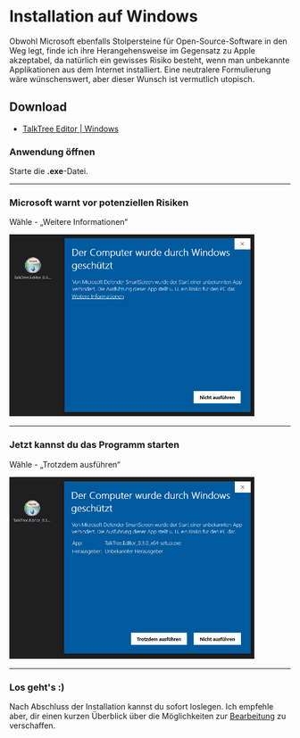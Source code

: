 # Installation auf Windows

Obwohl Microsoft ebenfalls Stolpersteine für Open-Source-Software in den Weg legt, finde ich ihre Herangehensweise im Gegensatz zu Apple akzeptabel, da natürlich ein gewisses Risiko besteht, wenn man unbekannte Applikationen aus dem Internet installiert. Eine neutralere Formulierung wäre wünschenswert, aber dieser Wunsch ist vermutlich utopisch.

## Download

- [TalkTree Editor | Windows](https://github.com/c-smo/TalkTree-Edit/releases/download/v0.3.1/TalkTree.Editor_0.3.1_x64-setup.exe)

### Anwendung öffnen

Starte die **.exe**-Datei.

---

### Microsoft warnt vor potenziellen Risiken

Wähle - „Weitere Informationen“

   <img src="./preview_windows_open_1.png" alt="preview_windows_open_1" width="439" height="326">

---

### Jetzt kannst du das Programm starten

Wähle - „Trotzdem ausführen“

   <img src="./preview_windows_open_2.png" alt="preview_windows_open_2" width="439" height="326">

---

### Los geht's :)

Nach Abschluss der Installation kannst du sofort loslegen. Ich empfehle aber, dir einen kurzen Überblick über die Möglichkeiten zur [Bearbeitung](https://github.com/c-smo/TalkTree-Edit/blob/main/TalkTree_Edit/Anleitungen/Erste_Schritte.md#talktreexlsx) zu verschaffen.
